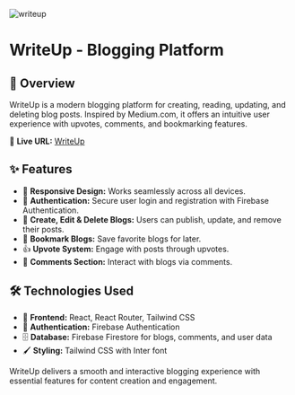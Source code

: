 ![writeup](https://github.com/user-attachments/assets/d13ec431-8cfe-42a3-ada0-efb83a83589f)
# WriteUp - Blogging Platform

## 📌 Overview
WriteUp is a modern blogging platform for creating, reading, updating, and deleting blog posts. Inspired by Medium.com, it offers an intuitive user experience with upvotes, comments, and bookmarking features.

🔗 **Live URL:** [WriteUp](https://writeup-blog.netlify.app/)

## ✨ Features
- 📱 **Responsive Design:** Works seamlessly across all devices.
- 🔐 **Authentication:** Secure user login and registration with Firebase Authentication.
- 📝 **Create, Edit & Delete Blogs:** Users can publish, update, and remove their posts.
- 📌 **Bookmark Blogs:** Save favorite blogs for later.
- 👍 **Upvote System:** Engage with posts through upvotes.
- 💬 **Comments Section:** Interact with blogs via comments.

## 🛠 Technologies Used
- 🎨 **Frontend:** React, React Router, Tailwind CSS
- 🔑 **Authentication:** Firebase Authentication
- 🗄 **Database:** Firebase Firestore for blogs, comments, and user data
- 🖌 **Styling:** Tailwind CSS with Inter font

WriteUp delivers a smooth and interactive blogging experience with essential features for content creation and engagement.
